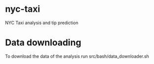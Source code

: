 # nyc-taxi
NYC Taxi analysis and tip prediction

# Data downloading
To download the data of the analysis run src/bash/data_downloader.sh
